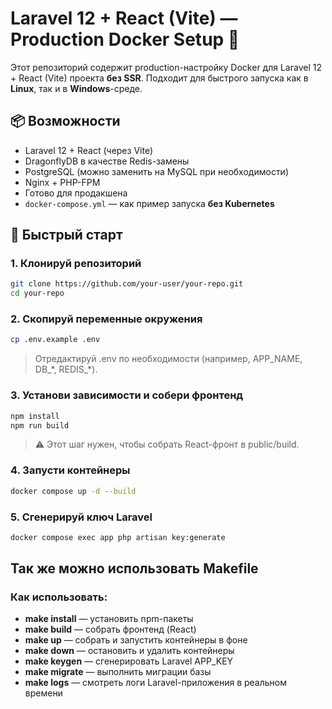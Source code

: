 # Laravel 12 + React (Vite) — Production Docker Setup 🐳

Этот репозиторий содержит production-настройку Docker для Laravel 12 + React (Vite) проекта **без SSR**. Подходит для быстрого запуска как в **Linux**, так и в **Windows**-среде.

## 📦 Возможности

- Laravel 12 + React (через Vite)
- DragonflyDB в качестве Redis-замены
- PostgreSQL (можно заменить на MySQL при необходимости)
- Nginx + PHP-FPM
- Готово для продакшена
- `docker-compose.yml` — как пример запуска **без Kubernetes**

## 🚀 Быстрый старт

### 1. Клонируй репозиторий

```bash
git clone https://github.com/your-user/your-repo.git
cd your-repo
```

### 2. Скопируй переменные окружения

```bash
cp .env.example .env
```
> Отредактируй .env по необходимости (например, APP_NAME, DB_\*, REDIS_*).

### 3. Установи зависимости и собери фронтенд

```bash
npm install
npm run build
```
> ⚠️ Этот шаг нужен, чтобы собрать React-фронт в public/build.

### 4. Запусти контейнеры

```bash
docker compose up -d --build
```

### 5. Сгенерируй ключ Laravel

```bash
docker compose exec app php artisan key:generate
```

## Так же можно использовать Makefile

### Как использовать:
- **make install** — установить npm-пакеты
- **make build** — собрать фронтенд (React)
- **make up** — собрать и запустить контейнеры в фоне
- **make down** — остановить и удалить контейнеры
- **make keygen** — сгенерировать Laravel APP_KEY
- **make migrate** — выполнить миграции базы
- **make logs** — смотреть логи Laravel-приложения в реальном времени
